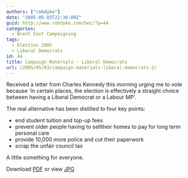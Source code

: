 ```yaml
---
authors: ["robdyke"]
date: "2005-05-03T22:36:00Z"
guid: http://www.robdyke.com/bec/?p=44
categories:
  - Brent East Campaigning
tags:
  - Election 2005
  - Liberal Democrats
id: 44
title: Campaign Materials - Liberal Democrats
url: /2005/05/03/campaign-materials-liberal-democrats-2/
---
```

Received a letter from Charles Kennedy this morning urging me to vote because 'in certain places, the election is effectively a straight choice between having a Liberal Democrat or a Labour MP'.

The real alternative has been distilled to four key points:

* end student tuition and top-up fees
* prevent older people having to selltheir homes to pay for long term personal care 
* provide 10,000 more police and cut their paperwork 
* scrap the unfair council tax

A little something for everyone.
                
Download [PDF](http://www.comwifinet.com/becampaign/libdem_letter3may.pdf) or view [JPG](http://www.comwifinet.com/becampaign/libdem_letter3may.jpg)
